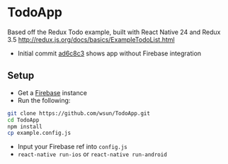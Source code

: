 # TodoApp
Based off the Redux Todo example, built with React Native 24 and Redux 3.5 http://redux.js.org/docs/basics/ExampleTodoList.html
- Initial commit [ad6c8c3](https://github.com/wsun/TodoApp/commit/ad6c8c31ed59b9e80e001230d8b7c7ffcdf102d3) shows app without Firebase integration

## Setup
- Get a [Firebase](https://www.firebase.com) instance
- Run the following:
```bash
git clone https://github.com/wsun/TodoApp.git
cd TodoApp
npm install
cp example.config.js
```
- Input your Firebase ref into `config.js`
- `react-native run-ios` or `react-native run-android`
